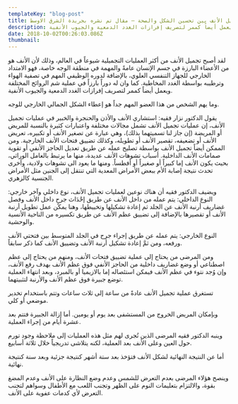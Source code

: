 ```yaml
---
templateKey: "blog-post"
title: عمليات تجميل الأنف بين تحسين الشكل والصحة – مقال تم نشره بجريدة الشرق الاوسط
description: لقد أصبح تجميل الأنف من أكثر العمليات التجميلية شيوعاً في العالم، وذلك لأن الأنف هو من الأعضاء البارزة في جسم الإنسان عامةً والمهمة في منطقة الوجه خاصة، فهو الامتداد الخارجي للجهاز التنفسي العلوي، بالإضافة لدوره الوظيفي المهم في تصفية الهواء وترطيبه بواسطة الغدد المخاطية. كما وان له دوراً بارزاً في عملية شم الروائح المختلفة ويعمل أيضاً كممر لتصريف إفرازات الغدد الدمعية والجيوب الأنفية.
date: 2018-10-02T00:26:03.086Z
thumbnail:
---
```


لقد أصبح تجميل الأنف من أكثر العمليات التجميلية شيوعاً في العالم، وذلك لأن الأنف هو من الأعضاء البارزة في جسم الإنسان عامةً والمهمة في منطقة الوجه خاصة، فهو الامتداد الخارجي للجهاز التنفسي العلوي، بالإضافة لدوره الوظيفي المهم في تصفية الهواء وترطيبه بواسطة الغدد المخاطية. كما وان له دوراً بارزاً في عملية شم الروائح المختلفة ويعمل أيضاً كممر لتصريف إفرازات الغدد الدمعية والجيوب الأنفية.

وما يهم الشخص من هذا العضو المهم جداً هو إعطاء الشكل الجمالي الخارجي للوجه.

يقول الدكتور نزار فقيه: استشاري الأنف والأذن والحنجرة والخبير في عمليات تجميل الأنف، إن عمليات تجميل الأنف تشمل مجالات مختلفة واعتبارات كثيرة بالنسبة للمريض أو المريضة (إن جاز لنا تسميتهما بذلك)، وهي عبارة عن تصغير الأنف أو تكبيره، تعريض الأنف أو تضعيفه، تقصير الأنف أو تطويله، وكذلك تضييق فتحات الأنف الخارجية. ومن الممكن أيضاً تجميل الأنف بواسطة تصليح عمله عن طريق تعديل الحاجز الأنفي أو تقوية صمامات الأنف الداخلية. أسباب تشوهات الأنف عديدة، منها ما يرتبط بالعامل الوراثي، بحيث يكون الأنف إما كبيراً أو صغيراً أو أفطساً. ومنها ما يعود الى تشوهات ولادية، وأخرى تحدث نتيجة إصابة الأم ببعض الأمراض المعدية التي تنتقل إلى الجنين مثل الأمراض الجنسية كالزهري.

ويضيف الدكتور فقيه أن هناك نوعين لعمليات تجميل الأنف، نوع داخلي وآخر خارجي: النوع الداخلي: يتم عمله من داخل الأنف عن طريق إحْدَاث جرحٍ داخل الأنف وفصل غضاريف أرنبة الأنف عن الجلد ثم إعادة تشكيلها وتخييطها، وهنا يمكن عمل تطويل أرنبة الأنف أو تقصيرها بالإضافة إلى تضييق عظم الأنف عن طريق تكسيره من الناحية الأنسية والوحشية.

النوع الخارجي: يتم عمله عن طريق إجراء جرح في الجلد المتوسط بين فتحتي الأنف ورفعه، ومن ثمَّ إعادة تشكيل أرنبة الأنف وتضييق الأنف كما ذكر سابقاً.

ومن المرضى من يحتاج إلى عملية تضييق فتحات الأنف، ومنهم من يحتاج إلى عظم اصطناعي أو وضع غضاريف داخلية من الحاجز الأنفي فوق عظم الأنف بهدف رفع الأنف، وإن وُجد نتوء في عظم الأنف فيمكن استئصاله إما بالازيميا أو بالمبرد، وبعد انتهاء العملية توضع جبيرة فوق عظم الأنف والأرنبة لتثبيتهما.

تستغرق عملية تجميل الأنف عادةً من ساعة إلى ثلاث ساعات وتتم باستخدام تخدير موضعي أو كلي.

وبإمكان المريض الخروج من المستشفى بعد يوم أو يومين. أما إزالة الجبيرة فتتم بعد عشرة أيام من إجراء العملية.

وينبه الدكتور فقيه المرضى الذين تُجرى لهم مثل هذه العمليات إلى ملاحظة وجود تورم حول العين وعلى الأنف بعد العملية، لكنه يتلاشى تدريجياً خلال ثلاثة أسابيع.

أما عن النتيجة النهائية لشكل الأنف فتؤخذ بعد ستة أشهر كنتيجة جزئية وبعد سنة كنتيجة نهائية.

وينصح هؤلاء المرضى بعدم التعرض للشمس وعدم وضع النظارة على الأنف وعدم المضغ بقوة، والالتزام بتعليمات النوم على الظهر وتجنب اللعب مع الأطفال وسواهم لتجنب التعرض لأي كدمات عفوية على الأنف.
